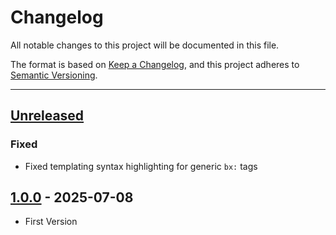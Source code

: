 # Changelog

All notable changes to this project will be documented in this file.

The format is based on [Keep a Changelog](https://keepachangelog.com/en/1.0.0/),
and this project adheres to [Semantic Versioning](https://semver.org/spec/v2.0.0.html).

* * *

## [Unreleased]

### Fixed

- Fixed templating syntax highlighting for generic `bx:` tags

## [1.0.0] - 2025-07-08

- First Version

[unreleased]: https://github.com/ortus-boxlang/boxlang.tmbundle/compare/v1.0.0...HEAD
[1.0.0]: https://github.com/ortus-boxlang/boxlang.tmbundle/compare/bd7a050dae5a4cde7b04ce7e628f88bd25fb9740...v1.0.0
